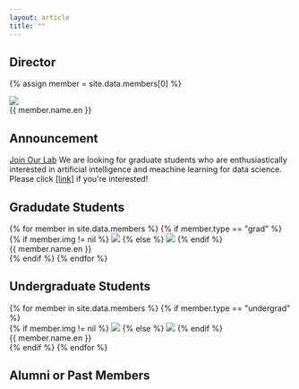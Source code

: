 ```yaml
---
layout: article
title: ""
---
```


## Director
{% assign member = site.data.members[0] %}
<div class="article-list grid grid--sm grid--p-3">
    <div class="cell cell--4 cell--md-4 cell--lg-3">
        <a href="{{ member.link }}" target="_blank" style="text-decoration: none;">
            <div class="card card--clickable card--sm">
              <div class="card__image">
                <img class="image" src="/assets/images/profile/{{member.img}}"/>
              </div>
              <div class="card__content">
                <div class="card__header" style="text-decoration: none;">
                    <span>{{ member.name.en }}</span>
                </div>
              </div>
            </div>
        </a>
    </div>
    <div class="cell cell--4 cell--md-4 cell--lg-1">
    </div>
    <div class="cell cell--4 cell--md-4 cell--lg-1">
    </div>
    <div class="cell cell--4 cell--md-4 cell--lg-1">
    </div>
</div>

## Announcement
<div class="item">
  <div class="item__image">
      <i class="fas fa-star fa-fw"></i>
  </div>
  <div class="item__content">
    <div class="item__header">
        <div class="grid">
            <div class="cell cell--auto">
                <a class="button button--info button--rounded button--sm" href="">Join Our Lab</a> 
                We are looking for graduate students who are enthusiastically interested in artificial intelligence and meachine learning for data science. Please click <a href="/recruitments/grad" target="_blank">[link]</a> if you're interested!
            </div>
        </div>
    </div>
  </div>
</div>

## Gradudate Students
<div class="article-list grid grid--sm grid--p-3">
    {% for member in site.data.members %}
    {% if member.type == "grad" %}
    <div class="cell cell--4 cell--md-4 cell--lg-3">
        <a href="{{ member.link }}" target="_blank" style="text-decoration: none;">
            <div class="card card--clickable card--sm">
              <div class="card__image">
                {% if member.img != nil %}
                    <img class="image" src="/assets/images/profile/{{member.img}}"/>
                {% else %}
                    <img class="image" src="/assets/images/profile/default-{{member.gender}}.png"/>
                {% endif %}
              </div>
              <div class="card__content">
                <div class="card__header" style="text-decoration: none;">
                    <span>{{ member.name.en }}</span>
                </div>
              </div>
            </div>
        </a>
    </div>
    {% endif %}
    {% endfor %}
</div>

<!--
## Gradudate Students
<div class="article-list grid grid--sm grid--p-3">
    {% for member in site.data.members %}
    {% if member.type == "grad" %}
    <div class="cell cell--4 cell--md-4 cell--lg-3">
        <a href="{{ member.link }}" target="_blank" style="text-decoration: none;">
            <div class="card card--clickable card--sm">
              <div class="card__image">
                {% if member.img != nil %}
                    <img class="image" src="/assets/images/profile/{{member.img}}"/>
                {% else %}
                    <img class="image" src="/assets/images/profile/default-{{member.gender}}.png"/>
                {% endif %}
              </div>
              <div class="card__content">
                <div class="card__header" style="text-decoration: none;">
                    <span>{{ member.name.en }}</span>
                </div>
              </div>
            </div>
        </a>
    </div>
    {% endif %}
    {% endfor %}
</div>
-->


## Undergraduate Students
<div class="article-list grid grid--sm grid--p-3">
    {% for member in site.data.members %}
    {% if member.type == "undergrad" %}
    <div class="cell cell--4 cell--md-4 cell--lg-3">
        <a href="{{ member.link }}" target="_blank" style="text-decoration: none;">
            <div class="card card--clickable card--sm">
              <div class="card__image">
                {% if member.img != nil %}
                    <img class="image" src="/assets/images/profile/{{member.img}}"/>
                {% else %}
                    <img class="image" src="/assets/images/profile/default-{{member.gender}}.png"/>
                {% endif %}
              </div>
              <div class="card__content">
                <div class="card__header" style="text-decoration: none;">
                    <span>{{ member.name.en }}</span>
                </div>
              </div>
            </div>
        </a>
    </div>
    {% endif %}
    {% endfor %}
</div>

## Alumni or Past Members
<!--
<div class="article-list grid grid--sm grid--p-3">
    {% for member in site.data.members %}
    {% if member.type == "alumni" %}
    <div class="cell cell--4 cell--md-4 cell--lg-3">
        <a href="{{ member.link }}" target="_blank" style="text-decoration: none;">
            <div class="card card--clickable card--sm">
              <div class="card__image">
                {% if member.img != nil %}
                    <img class="image" src="/assets/images/profile/{{member.img}}"/>
                {% else %}
                    <img class="image" src="/assets/images/profile/default-{{member.gender}}.png"/>
                {% endif %}
              </div>
              <div class="card__content">
                <div class="card__header" style="text-decoration: none;">
                    <span>{{ member.name.en }}</span>
                </div>
              </div>
            </div>
        </a>
    </div>
    {% endif %}
    {% endfor %}
</div>
-->

